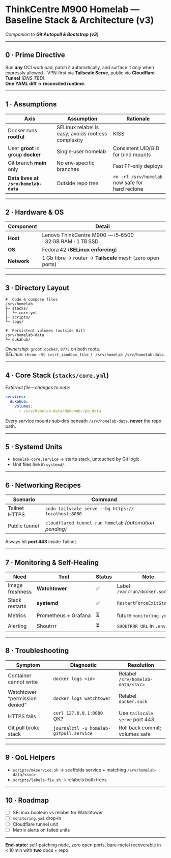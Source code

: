 # ThinkCentre M900 Homelab — **Baseline Stack & Architecture (v3)**

_Companion to **Git Autopull & Bootstrap (v3)**_

---

## 0 · Prime Directive

Run **any** OCI workload, patch it automatically, and surface it only when expressly allowed—VPN‑first via **Tailscale Serve**, public via **Cloudflare Tunnel** _(DNS TBD)_.  
**One YAML diff → reconciled runtime.**

---

## 1 · Assumptions

| Axis                                  | Assumption                                          | Rationale                                       |
| ------------------------------------- | --------------------------------------------------- | ----------------------------------------------- |
| Docker runs **rootful**               | SELinux relabel is easy; avoids rootless complexity | KISS                                            |
| User **groot** in group **docker**    | Single‑user homelab                                 | Consistent UID/GID for bind mounts              |
| Git branch **main** only              | No env‑specific branches                            | Fast FF‑only deploys                            |
| **Data lives at `/srv/homelab-data`** | Outside repo tree                                   | `rm -rf /srv/homelab` now safe for hard reclone |

---

## 2 · Hardware & OS

| Component   | Detail                                                     |
| ----------- | ---------------------------------------------------------- |
| **Host**    | Lenovo ThinkCentre M900 — i5‑6500 · 32 GB RAM · 1 TB SSD   |
| **OS**      | Fedora 42 (**SELinux enforcing**)                          |
| **Network** | 1 Gb fibre → router → **Tailscale** mesh (zero open ports) |

---

## 3 · Directory Layout

```text
#  Code & compose files
/srv/homelab
├─ stacks/
│  └─ core.yml
├─ scripts/
└─ logs/

#  Persistent volumes (outside Git)
/srv/homelab-data
└─ dukahub/
```

_Ownership_: `groot:docker`, `0775` on both roots.  
_SELinux_: `chcon -Rt svirt_sandbox_file_t /srv/homelab /srv/homelab-data`.

---

## 4 · Core Stack (`stacks/core.yml`)

_External file—changes to note_:

```yaml
services:
  dukahub:
    volumes:
      - /srv/homelab-data/dukahub:/pb_data
```

Every service mounts sub‑dirs beneath `/srv/homelab-data`, **never** the repo path.

---

## 5 · Systemd Units

- `homelab-core.service` → starts stack, untouched by Git logic.
- Unit files live in `systemd/`.

---

## 6 · Networking Recipes

| Scenario      | Command                                                 |
| ------------- | ------------------------------------------------------- |
| Tailnet HTTPS | `sudo tailscale serve --bg https:// localhost:8080`     |
| Public tunnel | `cloudflared tunnel run homelab` _(automation pending)_ |

Always hit **port 443** inside Tailnet.

---

## 7 · Monitoring & Self‑Healing

| Need            | Tool                 | Status | Note                         |
| --------------- | -------------------- | ------ | ---------------------------- |
| Image freshness | **Watchtower**       | ✅     | Label `/var/run/docker.sock` |
| Stack restarts  | **systemd**          | ✅     | `RestartForceExitStatus=1`   |
| Metrics         | Prometheus + Grafana | ⏳     | future `monitoring.yml`      |
| Alerting        | Shoutrrr             | ⏳     | `SHOUTRRR_URL` in `.env`     |

---

## 8 · Troubleshooting

| Symptom                        | Diagnostic                              | Resolution                        |
| ------------------------------ | --------------------------------------- | --------------------------------- |
| Container cannot write         | `docker logs <id>`                      | Relabel `/srv/homelab-data/<svc>` |
| Watchtower “permission denied” | `docker logs watchtower`                | Relabel `docker.sock`             |
| HTTPS fails                    | `curl 127.0.0.1:8080` OK?               | Use `tailscale serve` port 443    |
| Git pull broke stack           | `journalctl -u homelab-gitpull.service` | Roll back commit; volumes safe    |

---

## 9 · QoL Helpers

- `scripts/mkservice.sh` → scaffolds service + matching `/srv/homelab-data/<svc>`
- `scripts/labels-fix.sh` → relabels both trees

---

## 10 · Roadmap

- [ ] SELinux boolean vs relabel for Watchtower
- [ ] `monitoring.yml` drop‑in
- [ ] Cloudflare tunnel unit
- [ ] Matrix alerts on failed units

---

**End‑state:** self‑patching node, zero open ports, bare‑metal recoverable in < 10 min with **two** docs + repo.

